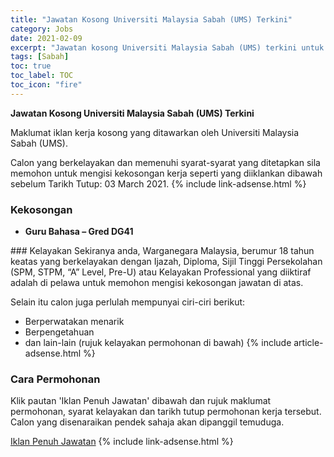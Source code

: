```yaml
---
title: "Jawatan Kosong Universiti Malaysia Sabah (UMS) Terkini" 
category: Jobs 
date: 2021-02-09 
excerpt: "Jawatan kosong Universiti Malaysia Sabah (UMS) terkini untuk kekosongan Guru Bahasa – Gred DG41" 
tags: [Sabah] 
toc: true 
toc_label: TOC 
toc_icon: "fire" 
--- 
```


**Jawatan Kosong Universiti Malaysia Sabah (UMS) Terkini**

Maklumat iklan kerja kosong yang ditawarkan oleh Universiti Malaysia Sabah (UMS). 

Calon yang berkelayakan dan memenuhi syarat-syarat yang ditetapkan sila memohon untuk mengisi kekosongan kerja seperti yang diiklankan dibawah sebelum Tarikh Tutup: 03 March 2021. 
{% include link-adsense.html %} 
### Kekosongan 
<ul>
<li>
<p><b>Guru Bahasa &#8211; Gred DG41</b></p>
</li>
</ul> 
### Kelayakan 
Sekiranya anda, Warganegara Malaysia, berumur 18 tahun keatas yang berkelayakan dengan Ijazah, Diploma, Sijil Tinggi Persekolahan (SPM, STPM, “A” Level, Pre-U) atau Kelayakan Professional yang diiktiraf adalah di pelawa untuk memohon mengisi kekosongan jawatan di atas.

Selain itu calon juga perlulah mempunyai ciri-ciri berikut:
- Berperwatakan menarik
- Berpengetahuan
- dan lain-lain (rujuk kelayakan permohonan di bawah) 
{% include article-adsense.html %} 
### Cara Permohonan 
Klik pautan 'Iklan Penuh Jawatan' dibawah dan rujuk maklumat permohonan, syarat kelayakan dan tarikh tutup permohonan kerja tersebut.
Calon yang disenaraikan pendek sahaja akan dipanggil temuduga.

<a href="http://infokerjaya.org/universiti-malaysia-sabah/" class="btn btn--info" target="_blank" rel="nofollow noopenner">Iklan Penuh Jawatan</a> 
{% include link-adsense.html %} 